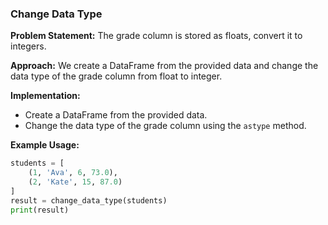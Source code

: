 
### Change Data Type

**Problem Statement:**
The grade column is stored as floats, convert it to integers.

**Approach:**
We create a DataFrame from the provided data and change the data type of the grade column from float to integer.

**Implementation:**
- Create a DataFrame from the provided data.
- Change the data type of the grade column using the `astype` method.

**Example Usage:**
```python
students = [
    (1, 'Ava', 6, 73.0),
    (2, 'Kate', 15, 87.0)
]
result = change_data_type(students)
print(result)
```
